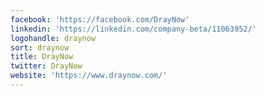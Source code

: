 ```yaml
---
facebook: 'https://facebook.com/DrayNow'
linkedin: 'https://linkedin.com/company-beta/11063952/'
logohandle: draynow
sort: draynow
title: DrayNow
twitter: DrayNow
website: 'https://www.draynow.com/'
---
```

